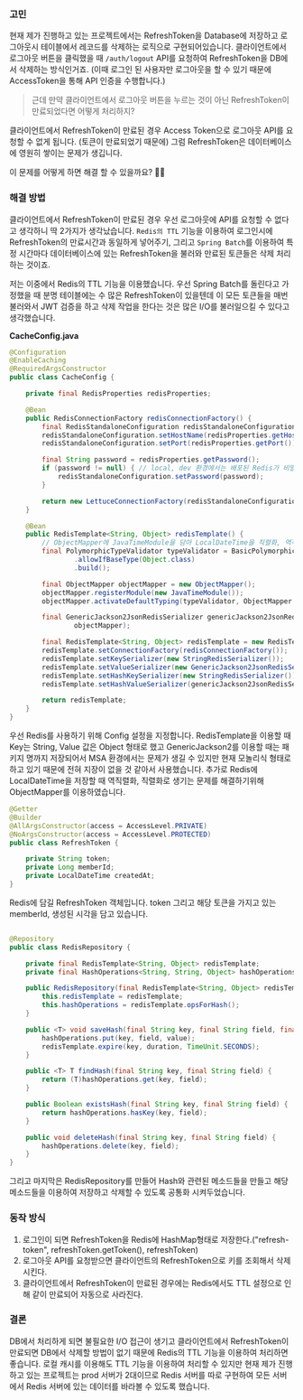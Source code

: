 ### 고민
현재 제가 진행하고 있는 프로젝트에서는 RefreshToken을 Database에 저장하고 로그아웃시 테이블에서 레코드를 삭제하는 로직으로 구현되어있습니다. 클라이언트에서 로그아웃 버튼을 클릭했을 때 `/auth/logout` API를 요청하여 RefreshToken을 DB에서 삭제하는 방식인거죠. 
(이때 로그인 된 사용자만 로그아웃을 할 수 있기 때문에 AccessToken을 통해 API 인증을 수행합니다.)

> 근데 만약 클라이언트에서 로그아웃 버튼을 누르는 것이 아닌 RefreshToken이 만료되었다면 어떻게 처리하지?
>

클라이언트에서 RefreshToken이 만료된 경우 Access Token으로 로그아웃 API를 요청할 수 없게 됩니다. (토큰이 만료되었기 때문에)
그럼 RefreshToken은 데이터베이스에 영원히 쌓이는 문제가 생깁니다.

이 문제를 어떻게 하면 해결 할 수 있을까요? 🤔🤔 

### 해결 방법
클라이언트에서 RefreshToken이 만료된 경우 우선 로그아웃에 API를 요청할 수 없다고 생각하니 딱 2가지가 생각났습니다. `Redis의 TTL` 기능을 이용하여 로그인시에 RefreshToken의 만료시간과 동일하게 넣어주기, 그리고 `Spring Batch`를 이용하여 특정 시간마다 데이터베이스에 있는 RefreshToken을 불러와 만료된 토큰들은 삭제 처리하는 것이죠.

저는 이중에서 Redis의 TTL 기능을 이용했습니다. 우선 Spring Batch를 돌린다고 가정했을 때 분명 테이블에는 수 많은 RefreshToken이 있을텐데 이 모든 토큰들을 매번 불러와서 JWT 검증을 하고 삭제 작업을 한다는 것은 많은 I/O를 불러일으킬 수 있다고 생각했습니다.

**CacheConfig.java**
```java
@Configuration
@EnableCaching
@RequiredArgsConstructor
public class CacheConfig {

    private final RedisProperties redisProperties;

    @Bean
    public RedisConnectionFactory redisConnectionFactory() {
        final RedisStandaloneConfiguration redisStandaloneConfiguration = new RedisStandaloneConfiguration();
        redisStandaloneConfiguration.setHostName(redisProperties.getHost());
        redisStandaloneConfiguration.setPort(redisProperties.getPort());

        final String password = redisProperties.getPassword();
        if (password != null) { // local, dev 환경에서는 배포된 Redis가 비밀번호가 걸려있고 prod 환경에서는 비밀번호가 걸려있지 않은 AWS ElasticCache를 사용
            redisStandaloneConfiguration.setPassword(password);
        }

        return new LettuceConnectionFactory(redisStandaloneConfiguration);
    }

    @Bean
    public RedisTemplate<String, Object> redisTemplate() {
        // ObjectMapper에 JavaTimeModule을 담아 LocalDateTime을 직렬화, 역직렬화 하지 못하는 현상을 해결
        final PolymorphicTypeValidator typeValidator = BasicPolymorphicTypeValidator.builder()
                .allowIfBaseType(Object.class)
                .build();

        final ObjectMapper objectMapper = new ObjectMapper();
        objectMapper.registerModule(new JavaTimeModule());
        objectMapper.activateDefaultTyping(typeValidator, ObjectMapper.DefaultTyping.NON_FINAL);

        final GenericJackson2JsonRedisSerializer genericJackson2JsonRedisSerializer = new GenericJackson2JsonRedisSerializer(
                objectMapper);

        final RedisTemplate<String, Object> redisTemplate = new RedisTemplate<>();
        redisTemplate.setConnectionFactory(redisConnectionFactory());
        redisTemplate.setKeySerializer(new StringRedisSerializer());
        redisTemplate.setValueSerializer(new GenericJackson2JsonRedisSerializer());
        redisTemplate.setHashKeySerializer(new StringRedisSerializer());
        redisTemplate.setHashValueSerializer(genericJackson2JsonRedisSerializer);

        return redisTemplate;
    }
}
```

우선 Redis를 사용하기 위해 Config 설정을 지정합니다. RedisTemplate을 이용할 때 Key는 String, Value 값은 Object 형태로 했고 GenericJackson2를 이용할 때는 패키지 명까지 저장되어서 MSA 환경에서는 문제가 생길 수 있지만 현재 모놀리식 형태로 하고 있기 때문에 전혀 지장이 없을 것 같아서 사용했습니다. 추가로 Redis에 LocalDateTime을 저장할 때 역직렬화, 직렬화로 생기는 문제를 해결하기위해 ObjectMapper를 이용하였습니다.

``` java
@Getter
@Builder
@AllArgsConstructor(access = AccessLevel.PRIVATE)
@NoArgsConstructor(access = AccessLevel.PROTECTED)
public class RefreshToken {

    private String token;
    private Long memberId;
    private LocalDateTime createdAt;
}
```
Redis에 담길 RefreshToken 객체입니다. token 그리고 해당 토큰을 가지고 있는 memberId, 생성된 시각을 담고 있습니다.

``` java

@Repository
public class RedisRepository {

    private final RedisTemplate<String, Object> redisTemplate;
    private final HashOperations<String, String, Object> hashOperations;

    public RedisRepository(final RedisTemplate<String, Object> redisTemplate) {
        this.redisTemplate = redisTemplate;
        this.hashOperations = redisTemplate.opsForHash();
    }

    public <T> void saveHash(final String key, final String field, final T value, final Long duration) {
        hashOperations.put(key, field, value);
        redisTemplate.expire(key, duration, TimeUnit.SECONDS);
    }

    public <T> T findHash(final String key, final String field) {
        return (T)hashOperations.get(key, field);
    }

    public Boolean existsHash(final String key, final String field) {
        return hashOperations.hasKey(key, field);
    }

    public void deleteHash(final String key, final String field) {
        hashOperations.delete(key, field);
    }
}
```

그리고 마지막은 RedisRepository를 만들어 Hash와 관련된 메소드들을 만들고 해당 메소드들을 이용하여 저장하고 삭제할 수 있도록 공통화 시켜두었습니다.

### 동작 방식
1. 로그인이 되면 RefreshToken을 Redis에 HashMap형태로 저장한다.("refresh-token", refreshToken.getToken(), refreshToken)
2. 로그아웃 API를 요청받으면 클라이언트의 RefreshToken으로 키를 조회해서 삭제시킨다.
3. 클라이언트에서 RefreshToken이 만료된 경우에는 Redis에서도 TTL 설정으로 인해 같이 만료되어 자동으로 사라진다.

### 결론
DB에서 처리하게 되면 불필요한 I/O 접근이 생기고 클라이언트에서 RefreshToken이 만료되면 DB에서 삭제할 방법이 없기 때문에 Redis의 TTL 기능을 이용하여 처리하면 좋습니다. 로컬 캐시를 이용해도 TTL 기능을 이용하여 처리할 수 있지만 현재 제가 진행하고 있는 프로젝트는 prod 서버가 2대이므로 Redis 서버를 따로 구현하여 모든 서버에서 Redis 서버에 있는 데이터를 바라볼 수 있도록 했습니다.